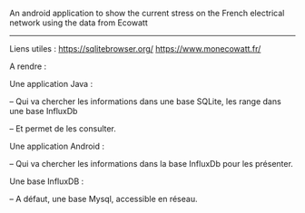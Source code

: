 An android application to show the current stress on the French electrical network using the data from Ecowatt

--------------------------------------------------------------------------------------------------------------
Liens utiles :
https://sqlitebrowser.org/
https://www.monecowatt.fr/

A rendre :

Une application Java :

– Qui va chercher les informations dans une base SQLite, les range dans une base InfluxDb

– Et permet de les consulter.

Une application Android :

– Qui va chercher les informations dans la base InfluxDb pour les présenter.

Une base InfluxDB :

– A défaut, une base Mysql, accessible en réseau.
